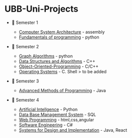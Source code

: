 # UBB-Uni-Projects


* :closed_book: Semester 1
  - [Computer System Architecture](https://github.com/913-Herta-Diana/Computer-Systems-Architecture.git) - assembly
  - [Fundamentals of programming](https://github.com/913-Herta-Diana/Fundamentals-Programming.git) - python  
* :green_book: Semester 2
   - [Graph Algorithms](https://github.com/913-Herta-Diana/UBB-Uni-Projects/tree/main/GraphApp) - python 
   - [Data Structures and Algorithms](https://github.com/913-Herta-Diana/UBB-Uni-Projects/tree/main/ProjectsDSA) - C++  
   - [Object-Oriented-Programming](https://github.com/913-Herta-Diana/Object-Oriented-Programming) - C/C++
   - [Operating Systems]() - C. Shell > to be added

* :blue_book: Semester 3
  - [Advanced Methods of Programming](https://github.com/913-Herta-Diana/UBB-Uni-Projects/tree/main/Interpreter/src/main) - Java
* :blue_book: Semester 4
  - [Artificial Intellgence](https://github.com/913-Herta-Diana/UBB-Uni-Projects/tree/main/Interpreter/src/main) - Python
  - [Data Base Management System]() - SQL
  - [Web Programming]() - html,css,angular
  - [Software Engineering]() - C#
  - [Systems for Design and Implementation]() - Java, React


